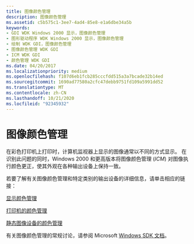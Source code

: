 ```yaml
---
title: 图像颜色管理
description: 图像颜色管理
ms.assetid: c5b575c1-3ee7-4ad4-85e8-e1a6dbe34a5b
keywords:
- GDI WDK Windows 2000 显示，图像颜色管理
- 图形驱动程序 WDK Windows 2000 显示，图像颜色管理
- 绘制 WDK GDI，图像颜色管理
- 图像颜色管理 WDK GDI
- ICM WDK GDI
- 颜色管理 WDK GDI
ms.date: 04/20/2017
ms.localizationpriority: medium
ms.openlocfilehash: f107d6eb1fcb285cccfdd515a3a7bcade32b14ed
ms.sourcegitcommit: 1690ad77580a2cfc47debb9751fd109a5991dd52
ms.translationtype: MT
ms.contentlocale: zh-CN
ms.lasthandoff: 10/21/2020
ms.locfileid: "92345932"
---
```

# <a name="image-color-management"></a>图像颜色管理

在彩色打印机上打印时，计算机监视器上显示的图像通常以不同的方式显示。 在识别此问题的同时，Windows 2000 和更高版本将图像颜色管理 (*ICM*) 对图像执行颜色更正，使其外观在各种输出设备上保持一致。

若要了解有关图像颜色管理和特定类别的输出设备的详细信息，请单击相应的链接：

[显示颜色管理](color-management-for-displays.md)

[打印机的颜色管理](../print/color-management-for-printers.md)

[静态图像设备的颜色管理](../image/color-management-for-still-image-devices.md)

有关图像颜色管理的常规讨论，请参阅 Microsoft [Windows SDK 文档](/previous-versions/windows/desktop/wcs/windows-color-system)。
